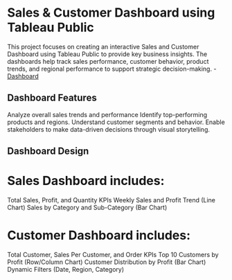 # Sales & Customer Dashboard using Tableau Public
This project focuses on creating an interactive Sales and Customer Dashboard using Tableau Public to provide key business insights. The dashboards help track sales performance, customer behavior, product trends, and regional performance to support strategic decision-making.
-<a href=https://github.com/RimshaAli-10/Sales-and-Customer-Dashboard-Tableau/blob/main/Sales%20Dashboard.png >  Dashboard  </a>
## Dashboard Features
Analyze overall sales trends and performance
Identify top-performing products and regions.
Understand customer segments and behavior.
Enable stakeholders to make data-driven decisions through visual storytelling.
## Dashboard Design
# Sales Dashboard includes:
Total Sales, Profit, and Quantity KPIs
Weekly Sales and Profit Trend (Line Chart)
Sales by Category and Sub-Category (Bar Chart)
# Customer Dashboard includes:
Total Customer, Sales Per Customer, and Order KPIs
Top 10 Customers by Profit (Row/Column Chart)
Customer Distribution by Profit (Bar Chart)
Dynamic Filters (Date, Region, Category)



